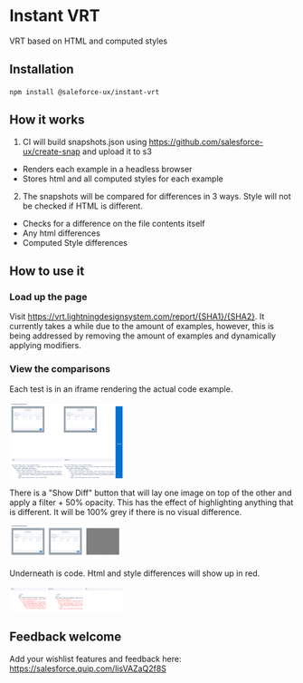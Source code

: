 # Instant VRT

VRT based on HTML and computed styles

## Installation

`npm install @saleforce-ux/instant-vrt`

## How it works

1. CI will build snapshots.json using https://github.com/salesforce-ux/create-snap and upload it to s3
  * Renders each example in a headless browser
  * Stores html and all computed styles for each example

2. The snapshots will be compared for differences in 3 ways. Style will not be checked if HTML is different.
  * Checks for a difference on the file contents itself
  * Any html differences
  * Computed Style differences

## How to use it

### Load up the page
Visit https://vrt.lightningdesignsystem.com/report/{SHA1}/{SHA2}. It currently takes a while due to the amount of examples, however, this is being addressed by removing the amount of examples and dynamically applying modifiers.

### View the comparisons
Each test is in an iframe rendering the actual code example.

<img src="docs/example1.png" alt="example of iframes next to each other" width="200px"/>

There is a "Show Diff" button that will lay one image on top of the other and apply a filter + 50% opacity. This has the effect of highlighting anything that is different. It will be 100% grey if there is no visual difference.

<img src="docs/example2.png" alt="example of Show Diff button pressed with filter applied" width="200px" />

Underneath is code. Html and style differences will show up in red.

<img src="docs/example3.png" alt="example of code color highlighting" width="200px" />

## Feedback welcome

Add your wishlist features and feedback here: https://salesforce.quip.com/lisVAZaQ2f8S
